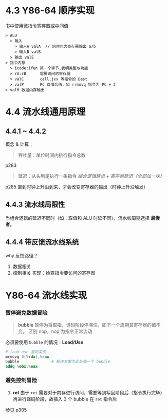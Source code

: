 # 4.3 Y86-64 顺序实现
书中使用微指令寄存器或中间值
```
> ALU
  > 输入
    > 输入A valA  // 同时也为寄存器输出 a/b
    > 输入B valB
  > 输出 valE
> 指令内存
  > icode:ifun 第一个字节,表明类型与功能
  > rA:rB      需要访问的寄存器
  > valC       call,jxx 等指令的 Dest
  > valP       PC 自增后值，如 rrmovq 指令为 PC + 2       
> valM 数据内存输出
```
# 4.4 流水线通用原理
## 4.4.1 ~ 4.4.2
概念 & 计算：
> 吞吐量：单位时间内执行指令总数

p283

> 延迟：从头到尾执行一条指令 *组合逻辑延迟 + 寄存器延迟（全部加一块）*

p285 直到时钟上升沿到来，才会改变寄存器的输出（时钟上升沿触发）

## 4.4.3 流水线局限性
当组合逻辑的延迟不同时（如：取值和 ALU 时延不同），流水线周期选择 __最慢者__。

## 4.4.4 带反馈流水线系统
why 反馈路径？
1. 数据相关
2. 控制相关
实现：检查指令要访问的寄存器
# Y86-64 流水线实现
### 暂停避免数据冒险
> __bubble__ 暂停为将取指，译码阶段停滞住，即下一个周期其寄存器的值不变。
  区别 nop，nop 为指令正常流动

必须要使用 `bubble` 的情况：__Load/Use__
```s
# load use 冒险实例
mrmovq 0(%rdx),%rax
bubble              # 解决方案为此处插一个 bubble
addq %ebx,%eax 
```
### 避免控制冒险
1. __ret__
由于 `ret` 需要对于内存进行访问，需要等到写回阶段后（指令执行完毕）再进行译码阶段，故插入 3 个 bubble 在 `ret` 指令后

参见 p305